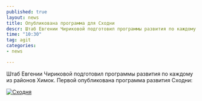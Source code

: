 ```yaml
---
published: true
layout: news
title: Опубликована программа для Сходни
descr: Штаб Евгении Чириковой подготовил программы развития по каждому из районов Химок. Первой опубликована программа развития Сходни
time: "10:30"
tag: agit
categories:
- news

---
```


Штаб Евгении Чириковой подготовил программы развития по каждому из районов Химок. Первой опубликована программа развития Сходни:

<a href="http://imageshack.us/a/img155/9476/84412186.jpg" target="_blank" rel="nofollow"><img src="http://2.bp.blogspot.com/-Bad5kvGXQic/UGSDXzIl5VI/AAAAAAAAHbo/8TPM7nn1qlY/s1600/888.jpg" alt="Сходня"></a>